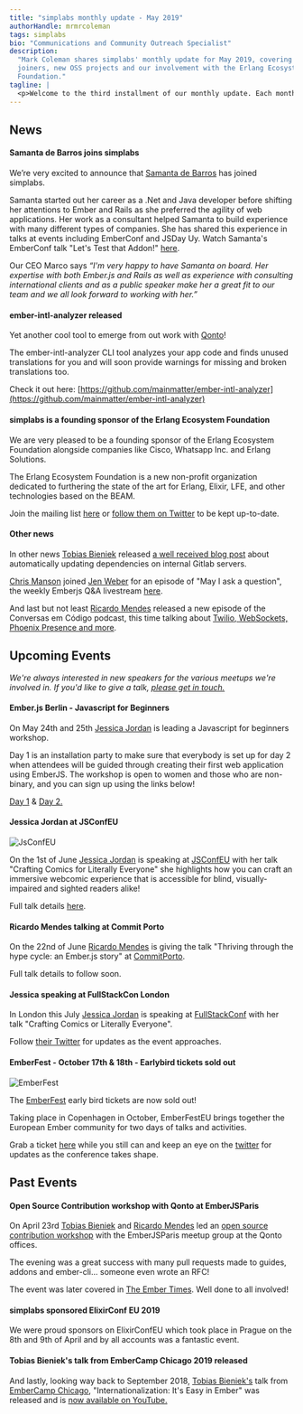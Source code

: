 ```yaml
---
title: "simplabs monthly update - May 2019"
authorHandle: mrmrcoleman
tags: simplabs
bio: "Communications and Community Outreach Specialist"
description:
  "Mark Coleman shares simplabs' monthly update for May 2019, covering new
  joiners, new OSS projects and our involvement with the Erlang Ecosystem
  Foundation."
tagline: |
  <p>Welcome to the third installment of our monthly update. Each month we cover the events and activities that have been happening at simplabs along with the things we're looking forward to. Enjoy.</p>
---
```


## News

#### Samanta de Barros joins simplabs

We’re very excited to announce that
[Samanta de Barros](https://twitter.com/sami_dbc) has joined simplabs.

Samanta started out her career as a .Net and Java developer before shifting her
attentions to Ember and Rails as she preferred the agility of web applications.
Her work as a consultant helped Samanta to build experience with many different
types of companies. She has shared this experience in talks at events including
EmberConf and JSDay Uy. Watch Samanta's EmberConf talk "Let's Test that Addon!"
[here](https://www.youtube.com/watch?v=31kVznd-zys).

Our CEO Marco says _“I'm very happy to have Samanta on board. Her expertise with
both Ember.js and Rails as well as experience with consulting international
clients and as a public speaker make her a great fit to our team and we all look
forward to working with her.”_

#### ember-intl-analyzer released

Yet another cool tool to emerge from out work with [Qonto](https://qonto.eu/en)!

The ember-intl-analyzer CLI tool analyzes your app code and finds unused
translations for you and will soon provide warnings for missing and broken
translations too.

Check it out here:
[https://github.com/mainmatter/ember-intl-analyzer](https://github.com/mainmatter/ember-intl-analyzer)

#### simplabs is a founding sponsor of the Erlang Ecosystem Foundation

We are very pleased to be a founding sponsor of the Erlang Ecosystem Foundation
alongside companies like Cisco, Whatsapp Inc. and Erlang Solutions.

The Erlang Ecosystem Foundation is a new non-profit organization dedicated to
furthering the state of the art for Erlang, Elixir, LFE, and other technologies
based on the BEAM.

Join the mailing list [here](https://erlef.org/) or
[follow them on Twitter](https://twitter.com/TheErlef) to be kept up-to-date.

#### Other news

In other news [Tobias Bieniek](https://twitter.com/TobiasBieniek) released
[a well received blog post](/blog/2019/04/24/dependency-updates-for-gitlab/)
about automatically updating dependencies on internal Gitlab servers.

[Chris Manson](https://twitter.com/real_ate) joined
[Jen Weber](https://twitter.com/jwwweber/) for an episode of "May I ask a
question", the weekly Emberjs Q&A livestream
[here](https://www.youtube.com/watch?v=v1rBL5_KPqU).

And last but not least [Ricardo Mendes](https://twitter.com/locks) released a
new episode of the Conversas em Código podcast, this time talking about
[Twilio, WebSockets, Phoenix Presence and more](https://trello.com/c/8W25cdsV/28-episode-19-of-locks-portuguese-podcast).

## Upcoming Events

_We're always interested in new speakers for the various meetups we're involved
in. If you'd like to give a talk, [please get in touch.](/contact/)_

#### Ember.js Berlin - Javascript for Beginners

On May 24th and 25th [Jessica Jordan](https://twitter.com/jjordan_dev) is
leading a Javascript for beginners workshop.

Day 1 is an installation party to make sure that everybody is set up for day 2
when attendees will be guided through creating their first web application using
EmberJS. The workshop is open to women and those who are non-binary, and you can
sign up using the links below!

[Day 1](https://www.meetup.com/Ember-js-Berlin/events/260668921/) &
[Day 2.](https://www.meetup.com/Ember-js-Berlin/events/260668987/)

#### Jessica Jordan at JSConfEU

![JsConfEU](/assets/images/posts/2019-05-10-may-monthly-update/jsconfeu.png)

On the 1st of June [Jessica Jordan](https://twitter.com/jjordan_dev) is speaking
at [JSConfEU](https://2019.jsconf.eu/) with her talk "Crafting Comics for
Literally Everyone" she highlights how you can craft an immersive webcomic
experience that is accessible for blind, visually-impaired and sighted readers
alike!

Full talk details
[here](https://2019.jsconf.eu/jessica-jordan/crafting-comics-for-literally-everyone.html).

#### Ricardo Mendes talking at Commit Porto

On the 22nd of June [Ricardo Mendes](https://twitter.com/locks) is giving the
talk "Thriving through the hype cycle: an Ember.js story" at
[CommitPorto](https://commitporto.com/).

Full talk details to follow soon.

#### Jessica speaking at FullStackCon London

In London this July [Jessica Jordan](https://twitter.com/jjordan_dev) is
speaking at
[FullStackConf](https://skillsmatter.com/conferences/11213-fullstack-london-2019-the-conference-on-javascript-node-and-internet-of-things)
with her talk "Crafting Comics or Literally Everyone".

Follow [their Twitter](https://twitter.com/fullstackcon) for updates as the
event approaches.

#### EmberFest - October 17th & 18th - Earlybird tickets sold out

![EmberFest](/assets/images/posts/2019-04-05-april-monthly-update/ember-fest-logo.png)

The [EmberFest](https://emberfest.eu/) early bird tickets are now sold out!

Taking place in Copenhagen in October, EmberFestEU brings together the European
Ember community for two days of talks and activities.

Grab a ticket [here](https://emberfest.eu/) while you still can and keep an eye
on the [twitter](https://twitter.com/EmberFest) for updates as the conference
takes shape.

## Past Events

#### Open Source Contribution workshop with Qonto at EmberJSParis

On April 23rd [Tobias Bieniek](https://twitter.com/TobiasBieniek/) and
[Ricardo Mendes](https://twitter.com/locks) led an
[open source contribution workshop](https://www.meetup.com/Paris-EmberJS-Lab/events/260514153/)
with the EmberJSParis meetup group at the Qonto offices.

The evening was a great success with many pull requests made to guides, addons
and ember-cli... someone even wrote an RFC!

The event was later covered in
[The Ember Times](https://the-emberjs-times.ongoodbits.com/2019/05/03/issue-96).
Well done to all involved!

#### simplabs sponsored ElixirConf EU 2019

We were proud sponsors on ElixirConfEU which took place in Prague on the 8th and
9th of April and by all accounts was a fantastic event.

#### Tobias Bieniek's talk from EmberCamp Chicago 2019 released

And lastly, looking way back to September 2018,
[Tobias Bieniek's](https://twitter.com/TobiasBieniek/) talk from
[EmberCamp Chicago](https://twitter.com/embercamp), "Internationalization: It's
Easy in Ember" was released and is
[now available on YouTube.](https://www.youtube.com/watch?v=K4nKWp1z4cU&t=0s&list=PL4eq2DPpyBbm-vTgHMdBjUi1Qd5GiRIfW&index=5)
